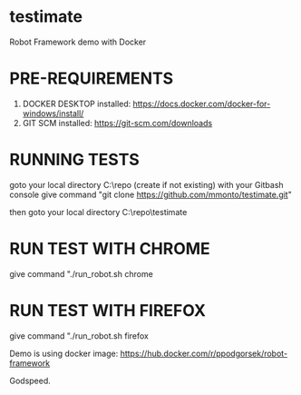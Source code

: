 # testimate
Robot Framework demo with Docker

# PRE-REQUIREMENTS
1. DOCKER DESKTOP installed: https://docs.docker.com/docker-for-windows/install/
2. GIT SCM installed: https://git-scm.com/downloads

# RUNNING TESTS
goto your local directory C:\repo (create if not existing) with your Gitbash console
give command "git clone https://github.com/mmonto/testimate.git" 

then goto your local directory C:\repo\testimate

# RUN TEST WITH CHROME
give command "./run_robot.sh chrome

# RUN TEST WITH FIREFOX
give command "./run_robot.sh firefox

Demo is using docker image:
https://hub.docker.com/r/ppodgorsek/robot-framework

Godspeed. 

